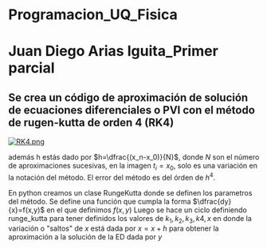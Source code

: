 # Programacion_UQ_Fisica
# Juan Diego Arias Iguita_Primer parcial 
## Se crea un código de aproximación de solución de ecuaciones diferenciales o PVI con el método de rugen-kutta de orden 4 (RK4)
[![RK4.png](https://i.postimg.cc/CMQB7cT0/RK4.png)](https://postimg.cc/0r7y2dyX)

además h estás dado por $h=\dfrac{(x_n-x_0)}{N}$, donde $N$ son el número de aproximaciones sucesivas, en la imagen $t_i=x_0$, solo es una variación en la notación del método. El error del método es del órden de $h^4$.

En python creamos un clase RungeKutta donde se definen los parametros del método. 
Se define una función que cumpla la forma $\dfrac{dy}{x}=f(x,y)$ en el que definimos $f(x,y)$ 
Luego se hace un ciclo definiendo runge_kutta para tener definidos los valores de $k_1, k_2, k_3, k4, x$ en donde la variación o "saltos" de $x$ está dada por $x=x+h$ para obtener la aproximación a la solución de la ED dada por $y$
